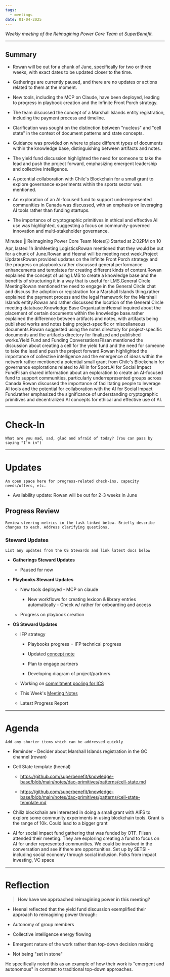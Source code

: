 ```yaml
---
tags:
  - meetings
date: 01-04-2025
---
```

_Weekly meeting of the Reimagining Power Core Team at SuperBenefit._

---

## Summary

- Rowan will be out for a chunk of June, specifically for two or three weeks, with exact dates to be updated closer to the time.

- Gatherings are currently paused, and there are no updates or actions related to them at the moment.

- New tools, including the MCP on Claude, have been deployed, leading to progress in playbook creation and the Infinite Front Porch strategy.

- The team discussed the concept of a Marshall Islands entity registration, including the payment process and timeline.

- Clarification was sought on the distinction between "nucleus" and "cell state" in the context of document patterns and state concepts.

- Guidance was provided on where to place different types of documents within the knowledge base, distinguishing between artifacts and notes.

- The yield fund discussion highlighted the need for someone to take the lead and push the project forward, emphasizing emergent leadership and collective intelligence.

- A potential collaboration with Chile's Blockchain for a small grant to explore governance experiments within the sports sector was mentioned.

- An exploration of an AI-focused fund to support underrepresented communities in Canada was discussed, with an emphasis on leveraging AI tools rather than funding startups.

- The importance of cryptographic primitives in ethical and effective AI use was highlighted, suggesting a focus on community-governed innovation and multi-stakeholder governance.

Minutes 📝 Reimagining Power Core Team Notes🕞 Started at 2:02PM on 10 Apr, lasted 1h 8mMeeting LogisticsRowan mentioned that they would be out for a chunk of June.Rowan and Heenal will be meeting next week.Project UpdatesRowan provided updates on the Infinite Front Porch strategy and the progress on playbooks.rather discussed general performance enhancements and templates for creating different kinds of content.Rowan explained the concept of using LMS to create a knowledge base and the benefits of structuring it in a way that is useful for LMS.General Circle MeetingRowan mentioned the need to engage in the General Circle chat and discuss the adoption or registration for a Marshall Islands thing.rather explained the payment process and the legal framework for the Marshall Islands entity.Rowan and rather discussed the location of the General Circle meeting database.Knowledge Base OrganizationHeenal inquired about the placement of certain documents within the knowledge base.rather explained the difference between artifacts and notes, with artifacts being published works and notes being project-specific or miscellaneous documents.Rowan suggested using the notes directory for project-specific documents and the artifacts directory for finalized and published works.Yield Fund and Funding ConversationsFilsan mentioned the discussion about creating a cell for the yield fund and the need for someone to take the lead and push the project forward.Rowan highlighted the importance of collective intelligence and the emergence of ideas within the network.rather mentioned a potential small grant from Chile's Blockchain for governance explorations related to All in for Sport.AI for Social Impact FundFilsan shared information about an exploration to create an AI-focused fund to support communities, particularly underrepresented groups across Canada.Rowan discussed the importance of facilitating people to leverage AI tools and the potential for collaboration with the AI for Social Impact Fund.rather emphasized the significance of understanding cryptographic primitives and decentralized AI concepts for ethical and effective use of AI.

---

# Check-In

`What are you mad, sad, glad and afraid of today? (You can pass by saying "I'm in")`

---

# Updates

`An open space here for progress-related check-ins, capacity needs/offers, etc.`

- Availability update: Rowan will be out for 2-3 weeks in June

## Progress Review

`Review steering metrics in the task linked below. Briefly describe changes to each. Address clarifying questions.`

   

### 

### Steward Updates

`List any updates from the OS Stewards and link latest docs below`

- **Gatherings Steward Updates**

  - Paused for now

- **Playbooks Steward Updates**

  - New tools deployed - MCP on claude

    - New workflows for creating lexicon & library entries automatically - Check w/ rather for onboarding and access

  - Progress on playbook creation 

- **OS Steward Updates**

  - IFP strategy

    - Playbooks progress = IFP technical progress

    - Updated [concept note](https://app.charmverse.io/superbenefit/infinite-front-porch-concept-note-8671287658579254) 

    - Plan to engage partners

    - Developing diagram of project/partners

  - Working on [commitment pooling for ICS](https://coda.io/d/Community-Connection-Co-Learning_dZ3QHJvGRH5/CCC-CP_suUxXxIB#\_lunI119b)

  - This Week's [Meeting Notes](https://app.charmverse.io/superbenefit/os-stewards-meeting-34-8-4-25-2228372531513212)

  - Latest Progress Report

---

# Agenda

`Add any shorter items which can be addressed quickly`

- Reminder - Decider about Marshall Islands registration in the GC channel (rowan)

- Cell State template (heenal)

  - https://github.com/superbenefit/knowledge-base/blob/main/notes/dao-primitives/patterns/cell-state.md

  - https://github.com/superbenefit/knowledge-base/blob/main/notes/dao-primitives/patterns/cell-state-template.md

- Chiliz blockchain are interested in doing a small grant with AIFS to explore some community experiments in using blockchain tools. Grant is the range of 10k. Could lead to a bigger grant

- AI for social impact fund gathering that was funded by OTF. Filsan attended their meeting. They are exploring creating a fund to focus on AI for under represented communities. We could be involved in the conversation and see if there are opportunities. Set up by SETSI -  including social economy through social inclusion. Folks from impact investing, VC space 

---

# Reflection 

> **How have we approached reimagining power in this meeting?**

- Heenal reflected that the yield fund discussion exemplified their approach to reimagining power through:

- Autonomy of group members

- Collective intelligence energy flowing

- Emergent nature of the work rather than top-down decision making

- Not being "set in stone"

He specifically noted this as an example of how their work is "emergent and autonomous" in contrast to traditional top-down approaches.